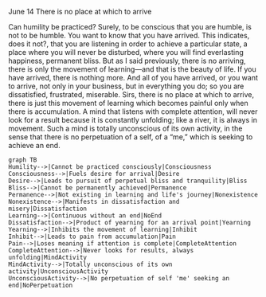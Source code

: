 June 14
There is no place at which to arrive

Can humility be practiced? Surely, to be conscious that you are humble, is not to be humble. You want to know that you have arrived. This indicates, does it not?, that you are listening in order to achieve a particular state, a place where you will never be disturbed, where you will find everlasting happiness, permanent bliss. But as I said previously, there is no arriving, there is only the movement of learning—and that is the beauty of life. If you have arrived, there is nothing more. And all of you have arrived, or you want to arrive, not only in your business, but in everything you do; so you are dissatisfied, frustrated, miserable. Sirs, there is no place at which to arrive, there is just this movement of learning which becomes painful only when there is accumulation. A mind that listens with complete attention, will never look for a result because it is constantly unfolding; like a river, it is always in movement. Such a mind is totally unconscious of its own activity, in the sense that there is no perpetuation of a self, of a “me,” which is seeking to achieve an end.

```mermaid
graph TB
Humility-->|Cannot be practiced consciously|Consciousness
Consciousness-->|Fuels desire for arrival|Desire
Desire-->|Leads to pursuit of perpetual bliss and tranquility|Bliss
Bliss-->|Cannot be permanently achieved|Permanence
Permanence-->|Not existing in learning and life's journey|Nonexistence
Nonexistence-->|Manifests in dissatisfaction and misery|Dissatisfaction
Learning-->|Continuous without an end|NoEnd
Dissatisfaction-->|Product of yearning for an arrival point|Yearning
Yearning-->|Inhibits the movement of learning|Inhibit
Inhibit-->|Leads to pain from accumulation|Pain
Pain-->|Loses meaning if attention is complete|CompleteAttention
CompleteAttention-->|Never looks for results, always unfolding|MindActivity
MindActivity-->|Totally unconscious of its own activity|UnconsciousActivity
UnconsciousActivity-->|No perpetuation of self 'me' seeking an end|NoPerpetuation
```